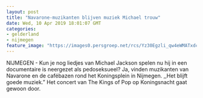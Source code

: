 ```yaml
---
layout: post
title: "Navarone-muzikanten blijven muziek Michael trouw"
date: Wed, 10 Apr 2019 18:01:07 GMT
categories: 
- gelderland 
- nijmegen 
feature_image: "https://images0.persgroep.net/rcs/Yz30Egzli_qw4eWMATxdctc55uc/diocontent/145238322/_fitwidth/400/?appId=21791a8992982cd8da851550a453bd7f&quality=0.7"
---
```


NIJMEGEN - Kun je nog liedjes van Michael Jackson spelen nu hij in een documentaire is neergezet als pedoseksueel? Ja, vinden muzikanten van Navarone en de cafébazen rond het Koningsplein in Nijmegen. ,,Het blijft goede muziek.” Het concert van The Kings of Pop op Koningsnacht gaat gewoon door.
